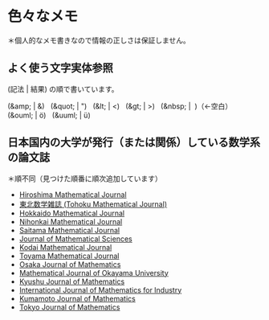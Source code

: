 # 色々なメモ

＊個人的なメモ書きなので情報の正しさは保証しません。

## よく使う文字実体参照

(記法 | 結果) の順で書いています。

(&amp;amp; | &amp;) &nbsp;
(&amp;quot; | &quot;) &nbsp;
(&amp;lt; | &lt;) &nbsp;
(&amp;gt; | &gt;) &nbsp;
(&amp;nbsp; | &nbsp;)（←空白） &nbsp;
(&amp;ouml; | &ouml;) &nbsp;
(&amp;uuml; | &uuml;)

## 日本国内の大学が発行（または関係）している数学系の論文誌

＊順不同（見つけた順番に順次追加しています）

- [Hiroshima Mathematical Journal](http://www.math.sci.hiroshima-u.ac.jp/hmj/)
- [東北数学雑誌 (Tohoku Mathematical Journal)](http://www.math.tohoku.ac.jp/tmj/Jmain.html)
- [Hokkaido Mathematical Journal](https://www.math.sci.hokudai.ac.jp/hmj/)
- [Nihonkai Mathematical Journal](http://mathweb.sc.niigata-u.ac.jp/nmj/index.html)
- [Saitama Mathematical Journal](http://www.rimath.saitama-u.ac.jp/research/)
- [Journal of Mathematical Sciences](https://www.ms.u-tokyo.ac.jp/journal/index.html)
- [Kodai Mathematical Journal](https://www.math.titech.ac.jp/~tosho/Journal/info-j.html)
- [Toyama Mathematical Journal](https://www.sci.u-toyama.ac.jp/math/tmj/index.html)
- [Osaka Journal of Mathematics](http://www.math.sci.osaka-u.ac.jp/ojm/)
- [Mathematical Journal of Okayama University](https://www.math.okayama-u.ac.jp/mjou/index.html)
- [Kyushu Journal of Mathematics](https://www2.math.kyushu-u.ac.jp/~kjm/)
- [International Journal of Mathematics for Industry](https://www.imi.kyushu-u.ac.jp/publication/)
- [Kumamoto Journal of Mathematics](http://www.sci.kumamoto-u.ac.jp/~kjm/)
- [Tokyo Journal of Mathematics](http://www.tokyojm.jp/index.html)
